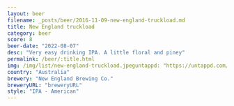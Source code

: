 ```yaml
---
layout: beer
filename: _posts/beer/2016-11-09-new-england-truckload.md
title: New England truckload
category: beer
score: 8
beer-date: "2022-08-07"
desc: "Very easy drinking IPA. A little floral and piney"
permalink: /beer/:title.html
img: /img/list/new-england-truckload.jpeguntappd: "https://untappd.com/b/new-england-brewing-co--truck-load-ipa/4537011"
country: "Australia"
brewery: "New England Brewing Co."
breweryURL: "breweryURL"
style: "IPA - American"
---
```

